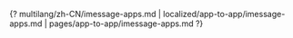 {? multilang/zh-CN/imessage-apps.md | localized/app-to-app/imessage-apps.md | pages/app-to-app/imessage-apps.md ?}
